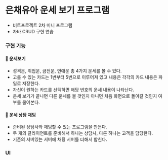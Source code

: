 


# 은채유아 운세 보기 프로그램

- 비트프로젝트 2차 미니 프로그램
- 자바 CRUD 구현 연습





### 구현 기능

#### 🥨 운세보기  
 - 성격운, 취업운, 금전운, 연애운 총 4가지 운세를 볼 수 있다.
 - 고를 수 있는 카드는 1번부터 5번으로 이루어져 있고 내용은 각각의 카드 내용은 파일로 저장한다.
 - 자신이 원하는 카드를 선택하면 해당 번호의 운세 내용이 나타난다.
 - 운세 보기가 끝나면 다른 운세를 볼 것인지 아니면 처음 화면으로 돌아갈 것인지 여부를 물어본다.
 
#### 📳 운세 상담 채팅
 - 준비된 상담사와 채팅할 수 있는 프로그램을 만든다.
 - 두 개의 클라이언트를 준비해서 하나는 상담사, 다른 하나는 고객을 담당한다.
 - 기존의 서버있는 서버에 채팅 서버를 더해서 합친다.





### UI

 
